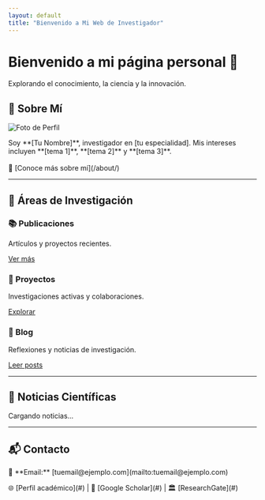 ```yaml
---
layout: default
title: "Bienvenido a Mi Web de Investigador"
---
```


<div class="hero">
  <h1>Bienvenido a mi página personal 👋</h1>
  <p>Explorando el conocimiento, la ciencia y la innovación.</p>
</div>

## 📌 Sobre Mí  

<div class="about-me">
  <img src="/assets/images/foto-perfil.jpg" alt="Foto de Perfil" class="profile-pic">
  <p>
    Soy **[Tu Nombre]**, investigador en [tu especialidad].  
    Mis intereses incluyen **[tema 1]**, **[tema 2]** y **[tema 3]**.  
    <br><br>
    📄 [Conoce más sobre mí](/about/)
  </p>
</div>

---

## 🔎 Áreas de Investigación  

<div class="sections">
  <div class="section">
    <h3>📚 Publicaciones</h3>
    <p>Artículos y proyectos recientes.</p>
    <a href="/publications/" class="btn">Ver más</a>
  </div>

  <div class="section">
    <h3>🚀 Proyectos</h3>
    <p>Investigaciones activas y colaboraciones.</p>
    <a href="/projects/" class="btn">Explorar</a>
  </div>

  <div class="section">
    <h3>📝 Blog</h3>
    <p>Reflexiones y noticias de investigación.</p>
    <a href="/blog/" class="btn">Leer posts</a>
  </div>
</div>

---

## 📰 Noticias Científicas  

<div id="news-feed">
  <p>Cargando noticias...</p>
</div>

---

## 📬 Contacto  

<div class="contact-info">
  <p>📧 **Email:** [tuemail@ejemplo.com](mailto:tuemail@ejemplo.com)</p>
  <p>🌐 [Perfil académico](#) | 🔬 [Google Scholar](#) | 🏛️ [ResearchGate](#)</p>
</div>

